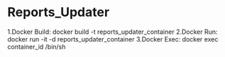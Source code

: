 # Reports_Updater

1.Docker Build: docker build -t reports_updater_container
2.Docker Run: docker run -it -d reports_updater_container
3.Docker Exec: docker exec container_id /bin/sh

